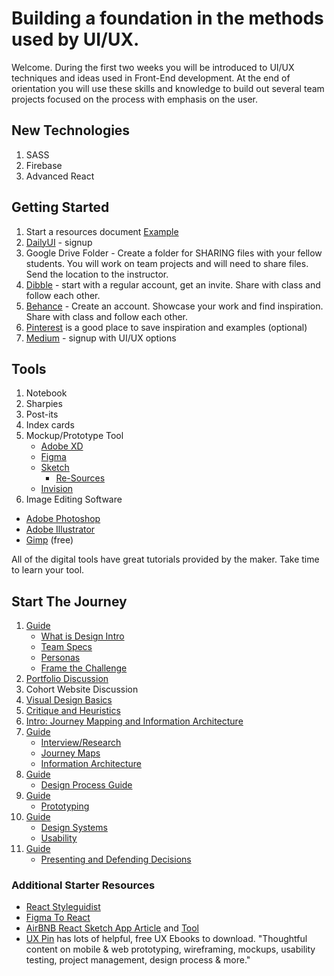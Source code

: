 # Building a foundation in the methods used by UI/UX.

Welcome. During the first two weeks you will be introduced to UI/UX techniques and ideas used in Front-End development. At the end of orientation you will use these skills and knowledge to build out several team projects focused on the process with emphasis on the user.

## New Technologies
1. SASS
2. Firebase
3. Advanced React

## Getting Started
1. Start a resources document [Example](https://github.com/brendalong/design-resources)
1. [DailyUI](https://www.dailyui.co/) - signup
1. Google Drive Folder - Create a folder for SHARING files with your fellow students. You will work on team projects and will need to share files. Send the location to the instructor.
1. [Dibble](https://dribbble.com/) - start with a regular account, get an invite. Share with class and follow each other.
1. [Behance](https://www.behance.net/) - Create an account. Showcase your work and find inspiration. Share with class and follow each other.
1. [Pinterest](https://www.pinterest.com) is a good place to save inspiration and examples (optional)
1. [Medium](https://medium.com) - signup with UI/UX options


## Tools
1. Notebook
2. Sharpies
3. Post-its
4. Index cards
5. Mockup/Prototype Tool
   * [Adobe XD](https://www.adobe.com/products/xd.html)
   * [Figma](https://www.figma.com)
   * [Sketch](https://www.sketch.com)
     * [Re-Sources](https://www.sketchappsources.com/)
   * [Invision](https://www.invisionapp.com/)
6. Image Editing Software
  * [Adobe Photoshop](https://www.adobe.com/products/catalog.html)
  * [Adobe Illustrator](https://www.adobe.com/products/catalog.html)
  * [Gimp](https://www.gimp.org/) (free)

All of the digital tools have great tutorials provided by the maker. Take time to learn your tool.


## Start The Journey
   1. [Guide](orientation-materials/orientation-1.md)
      * [What is Design Intro](orientation-materials/Design_Process_Intro.pdf)
      * [Team Specs](orientation-materials/Team_Specs.pdf)
      * [Personas](orientation-materials/Personas.pdf)
      * [Frame the Challenge](orientation-materials/FrameTheChallenge.pdf)
   1. [Portfolio Discussion](orientation-materials/orientation-portfolio.md)
   1. Cohort Website Discussion
   1. [Visual Design Basics](orientation-materials/orientation-4.md)
   1. [Critique and Heuristics](orientation-materials/orientation-2.md)
   1. [Intro: Journey Mapping and Information Architecture](orientation-materials/orientation-5.md)
   1. [Guide](orientation-materials/orientation-6.md)
       * [Interview/Research](orientation-materials/Research.md)
       * [Journey Maps](orientation-materials/JourneyMaps.pdf)
       * [Information Architecture](orientation-materials/InfoArch.pdf)
   2. [Guide](orientation-materials/orientation-7.md)
       * [Design Process Guide](orientation-materials/Design_Process.pdf)
   3. [Guide](orientation-materials/orientation-8.md)
       * [Prototyping](orientation-materials/Prototype.pdf)
   4. [Guide](orientation-materials/orientation-9.md)
       * [Design Systems](orientation-materials/DesignSys.pdf)
       * [Usability](orientation-materials/Usability.pdf)
   5. [Guide](orientation-materials/orientation-10.md)
       * [Presenting and Defending Decisions](orientation-materials/Present-Defend.pdf)



### Additional Starter Resources
* [React Styleguidist](https://github.com/styleguidist/react-styleguidist)
* [Figma To React](https://www.figma.com/blog/introducing-figma-to-react/)
* [AirBNB React Sketch App Article](https://airbnb.design/painting-with-code/) and [Tool](https://github.com/airbnb/react-sketchapp)
* [UX Pin](https://www.uxpin.com/studio/ebooks/) has lots of helpful, free UX Ebooks to download. "Thoughtful content on mobile & web prototyping, wireframing, mockups, usability testing, project management, design process & more."
